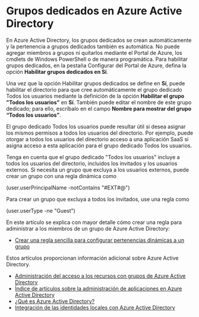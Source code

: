 <properties
	pageTitle="Grupos dedicados en Azure Active Directory | Microsoft Azure"
	description="Información general sobre cómo funcionan los grupos específicos en Azure Active Directory y cómo se crean."
	services="active-directory"
	documentationCenter=""
	authors="curtand"
	manager="stevenpo"
	editor=""
	/>

<tags
	ms.service="active-directory"
	ms.workload="identity"
	ms.tgt_pltfrm="na"
	ms.devlang="na"
	ms.topic="article"
	ms.date="02/09/2016"
	ms.author="curtand"/>

# Grupos dedicados en Azure Active Directory

En Azure Active Directory, los grupos dedicados se crean automáticamente y la pertenencia a grupos dedicados también es automática. No puede agregar miembros a grupos ni quitarlos mediante el Portal de Azure, los cmdlets de Windows PowerShell o de manera programática. Para habilitar grupos dedicados, en la pestaña Configurar del Portal de Azure, defina la opción **Habilitar grupos dedicados en Sí**.

Una vez que la opción Habilitar grupos dedicados se define en **Sí**, puede habilitar el directorio para que cree automáticamente el grupo dedicado Todos los usuarios mediante la definición de la opción **Habilitar el grupo "Todos los usuarios"** en **Sí**. También puede editar el nombre de este grupo dedicado; para ello, escríbalo en el campo **Nombre para mostrar del grupo “**Todos los usuarios**”**.

El grupo dedicado Todos los usuarios puede resultar útil si desea asignar los mismos permisos a todos los usuarios del directorio. Por ejemplo, puede otorgar a todos los usuarios del directorio acceso a una aplicación SaaS si asigna acceso a esta aplicación para el grupo dedicado Todos los usuarios.

Tenga en cuenta que el grupo dedicado "Todos los usuarios" incluye a todos los usuarios del directorio, incluidos los invitados y los usuarios externos. Si necesita un grupo que excluya a los usuarios externos, puede crear un grupo con una regla dinámica como

(user.userPrincipalName -notContains "#EXT#@")

Para crear un grupo que excluya a todos los invitados, use una regla como

(user.userType -ne "Guest")

En este artículo se explica con mayor detalle cómo crear una regla para administrar a los miembros de un grupo de Azure Active Directory:

* [Crear una regla sencilla para configurar pertenencias dinámicas a un grupo](active-directory-accessmanagement-simplerulegroup.md)


Estos artículos proporcionan información adicional sobre Azure Active Directory.

* [Administración del acceso a los recursos con grupos de Azure Active Directory](active-directory-manage-groups.md)
* [Índice de artículos sobre la administración de aplicaciones en Azure Active Directory](active-directory-apps-index.md)
* [¿Qué es Azure Active Directory?](active-directory-whatis.md)
* [Integración de las identidades locales con Azure Active Directory](active-directory-aadconnect.md)

<!---HONumber=AcomDC_0224_2016-->